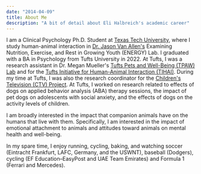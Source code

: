 ```yaml
---
date: "2014-04-09"
title: About Me
description: "A bit of detail about Eli Halbreich's academic career"
---
```


I am a Clinical Psychology Ph.D. Student at [Texas Tech University](https://www.ttu.edu/), where I study human-animal interaction in [Dr. Jason Van Allen's](https://www.depts.ttu.edu/psy/people/jvanallen/) Examining Nutrition, Exercise, and Rest in Growing Youth (ENERGY) Lab. I graduated with a BA in Psychology from Tufts University in 2022. At Tufts, I was a research assistant in Dr. Megan Mueller's [Tufts Pets and Well-Being (TPAW) Lab](https://sites.tufts.edu/tpawlab/) and for the [Tufts Initiative for Human-Animal Interaction (TIHAI)](https://hai.tufts.edu/). During my time at Tufts, I was also the research coordinator for the [Children's Television (CTV) Project](https://sites.tufts.edu/ctvresearch/). At Tufts, I worked on research related to effects of dogs on applied behavior analysis (ABA) therapy sessions, the impact of pet dogs on adolescents with social anxiety, and the effects of dogs on the activity levels of children.

I am broadly interested in the impact that companion animals have on the humans that live with them. Specifically, I am interested in the impact of emotional attachment to animals and attitudes toward animals on mental health and well-being.

In my spare time, I enjoy running, cycling, baking, and watching soccer (Eintracht Frankfurt, LAFC, Germany, and the USWNT), baseball (Dodgers), cycling (EF Education–EasyPost and UAE Team Emirates) and Formula 1 (Ferrari and Mercedes).
